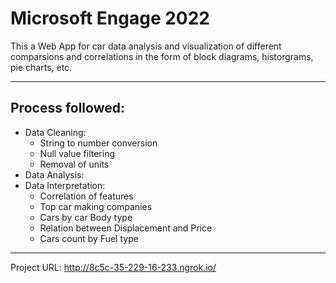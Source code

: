 # Microsoft Engage 2022

This a Web App for car data analysis and visualization of different comparsions and correlations in the form of block diagrams, historgrams, pie charts, etc.

----------------------
## Process followed:
* Data Cleaning:
    * String to number conversion
    * Null value filtering
    * Removal of units
* Data Analysis:
* Data Interpretation:
    * Correlation of features
    * Top car making companies
    * Cars by car Body type
    * Relation between Displacement and Price
    * Cars count by Fuel type

---------------------
Project URL: http://8c5c-35-229-16-233.ngrok.io/

